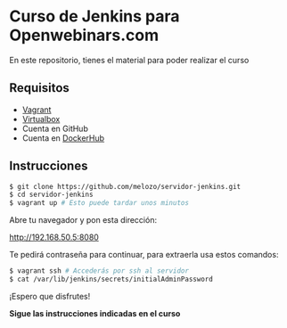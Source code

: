 # Curso de Jenkins para Openwebinars.com

En este repositorio, tienes el material para poder realizar el curso

## Requisitos

* [Vagrant](https://www.vagrantup.com/)
* [Virtualbox](https://www.virtualbox.org/)
* Cuenta en GitHub
* Cuenta en [DockerHub](https://hub.docker.com/)

## Instrucciones

```sh
$ git clone https://github.com/melozo/servidor-jenkins.git
$ cd servidor-jenkins
$ vagrant up # Esto puede tardar unos minutos
```

Abre tu navegador y pon esta dirección:

http://192.168.50.5:8080

Te pedirá contraseña para continuar, para extraerla usa estos
comandos:

```sh
$ vagrant ssh # Accederás por ssh al servidor
$ cat /var/lib/jenkins/secrets/initialAdminPassword
```

¡Espero que disfrutes!

__Sigue las instrucciones indicadas en el curso__
